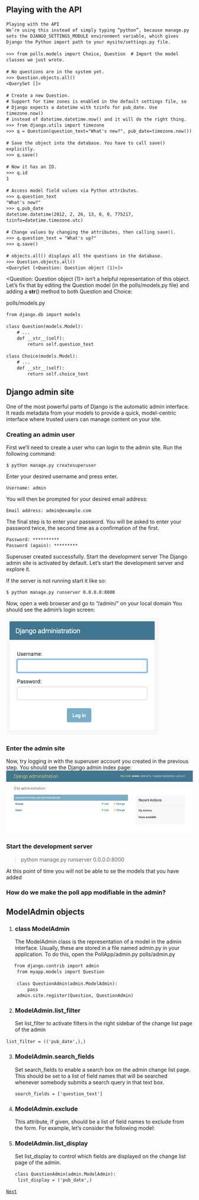 ## Playing with the API

```commandline
Playing with the API
We’re using this instead of simply typing “python”, because manage.py sets the DJANGO_SETTINGS_MODULE environment variable, which gives Django the Python import path to your mysite/settings.py file.

>>> from polls.models import Choice, Question  # Import the model classes we just wrote.

# No questions are in the system yet.
>>> Question.objects.all()
<QuerySet []>

# Create a new Question.
# Support for time zones is enabled in the default settings file, so
# Django expects a datetime with tzinfo for pub_date. Use timezone.now()
# instead of datetime.datetime.now() and it will do the right thing.
>>> from django.utils import timezone
>>> q = Question(question_text="What's new?", pub_date=timezone.now())

# Save the object into the database. You have to call save() explicitly.
>>> q.save()

# Now it has an ID.
>>> q.id
1

# Access model field values via Python attributes.
>>> q.question_text
"What's new?"
>>> q.pub_date
datetime.datetime(2012, 2, 26, 13, 0, 0, 775217, tzinfo=datetime.timezone.utc)

# Change values by changing the attributes, then calling save().
>>> q.question_text = "What's up?"
>>> q.save()

# objects.all() displays all the questions in the database.
>>> Question.objects.all()
<QuerySet [<Question: Question object (1)>]>

```

<Question: Question object (1)> isn’t a helpful representation of this object. Let’s fix that by editing the Question model (in the polls/models.py file) and adding a __str__() method to both Question and Choice:

polls/models.py
```commandline
from django.db import models

class Question(models.Model):
    # ...
    def __str__(self):
        return self.question_text

class Choice(models.Model):
    # ...
    def __str__(self):
        return self.choice_text
```

## Django admin site
One of the most powerful parts of Django is the automatic admin interface. It reads metadata from your models to provide a quick, model-centric interface where trusted users can manage content on your site.
### Creating an admin user
First we’ll need to create a user who can login to the admin site. Run the following command:
```
$ python manage.py createsuperuser
```
Enter your desired username and press enter.
```
Username: admin
```
You will then be prompted for your desired email address:
```
Email address: admin@example.com
```
The final step is to enter your password. You will be asked to enter your password twice, the second time as a confirmation of the first.
```
Password: **********
Password (again): *********
```
Superuser created successfully.
Start the development server
The Django admin site is activated by default. Let’s start the development server and explore it.

If the server is not running start it like so:
```
$ python manage.py runserver 0.0.0.0:8000
```
Now, open a web browser and go to “/admin/” on your local domain
You should see the admin’s login screen:

![django_admin.png](django_admin.png)
### Enter the admin site
Now, try logging in with the superuser account you created in the previous step. You should see the Django admin index page:
![img_2.png](img_2.png)



### Start the development server

> python manage.py runserver 0.0.0.0:8000

At this point of time you will not be able to se the models that you have added

### How do we make  the poll app modifiable in the admin?


##  ModelAdmin objects
1. ### class ModelAdmin
    The ModelAdmin class is the representation of a model in the admin interface. Usually, these are stored in a file named admin.py in your application.
    To do this, open the PollApp/admin.py
   polls/admin.py
```
   from django.contrib import admin
    from myapp.models import Question

    class QuestionAdmin(admin.ModelAdmin):
        pass
    admin.site.register(Question, QuestionAdmin)
   ```


2. ### ModelAdmin.list_filter
    Set list_filter to activate filters in the right sidebar of the change list page of the admin
    
```list_filter = (('pub_date',),)```


3. ### ModelAdmin.search_fields
    Set search_fields to enable a search box on the admin change list page. This should be set to a list of field names that will be searched whenever somebody submits a search query in that text box.
    ```
   search_fields = ['question_text']
   ```

4. ### ModelAdmin.exclude
    This attribute, if given, should be a list of field names to exclude from the form.
    For example, let’s consider the following model:
    
5. ### ModelAdmin.list_display
    Set list_display to control which fields are displayed on the change list page of the admin.
    ```
   class QuestionAdmin(admin.ModelAdmin):
     list_display = ('pub_date',)
   ```


[`Next`](excersise2.md)
